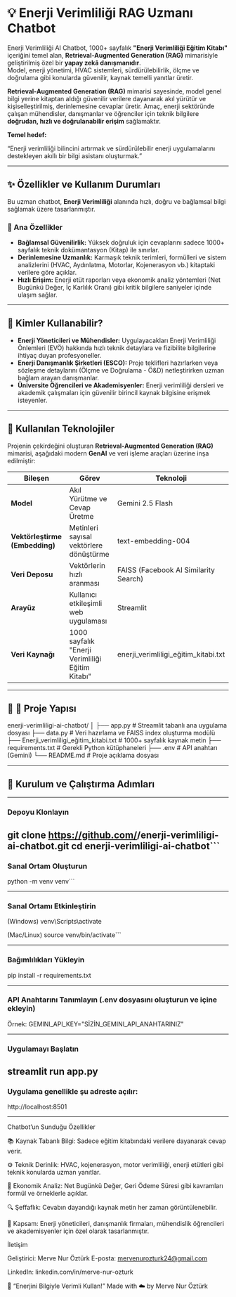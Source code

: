 # 💡 Enerji Verimliliği RAG Uzmanı Chatbot

Enerji Verimliliği AI Chatbot, 1000+ sayfalık **"Enerji Verimliliği Eğitim Kitabı"** içeriğini temel alan, **Retrieval-Augmented Generation (RAG)** mimarisiyle geliştirilmiş özel bir **yapay zekâ danışmanıdır**.  
Model, enerji yönetimi, HVAC sistemleri, sürdürülebilirlik, ölçme ve doğrulama gibi konularda güvenilir, kaynak temelli yanıtlar üretir.
  
**Retrieval-Augmented Generation (RAG)** mimarisi sayesinde, model genel bilgi yerine kitaptan aldığı güvenilir verilere dayanarak akıl yürütür ve kişiselleştirilmiş, derinlemesine cevaplar üretir.
Amaç, enerji sektöründe çalışan mühendisler, danışmanlar ve öğrenciler için teknik bilgilere **doğrudan, hızlı ve doğrulanabilir erişim** sağlamaktır.

**Temel hedef:** 

“Enerji verimliliği bilincini artırmak ve sürdürülebilir enerji uygulamalarını destekleyen akıllı bir bilgi asistanı oluşturmak.”

---

## ✨ Özellikler ve Kullanım Durumları

Bu uzman chatbot, **Enerji Verimliliği** alanında hızlı, doğru ve bağlamsal bilgi sağlamak üzere tasarlanmıştır.

### 🔹 Ana Özellikler

- **Bağlamsal Güvenilirlik:** Yüksek doğruluk için cevaplarını sadece 1000+ sayfalık teknik dokümantasyon (Kitap) ile sınırlar.  
- **Derinlemesine Uzmanlık:** Karmaşık teknik terimleri, formülleri ve sistem analizlerini (HVAC, Aydınlatma, Motorlar, Kojenerasyon vb.) kitaptaki verilere göre açıklar.  
- **Hızlı Erişim:** Enerji etüt raporları veya ekonomik analiz yöntemleri (Net Bugünkü Değer, İç Karlılık Oranı) gibi kritik bilgilere saniyeler içinde ulaşım sağlar.

---

## 👥 Kimler Kullanabilir?

- **Enerji Yöneticileri ve Mühendisler:** Uygulayacakları Enerji Verimliliği Önlemleri (EVÖ) hakkında hızlı teknik detaylara ve fizibilite bilgilerine ihtiyaç duyan profesyoneller.  
- **Enerji Danışmanlık Şirketleri (ESCO):** Proje teklifleri hazırlarken veya sözleşme detaylarını (Ölçme ve Doğrulama - Ö&D) netleştirirken uzman bağlam arayan danışmanlar.  
- **Üniversite Öğrencileri ve Akademisyenler:** Enerji verimliliği dersleri ve akademik çalışmaları için güvenilir birincil kaynak bilgisine erişmek isteyenler.

---

## 🚀 Kullanılan Teknolojiler

Projenin çekirdeğini oluşturan **Retrieval-Augmented Generation (RAG)** mimarisi, aşağıdaki modern **GenAI** ve veri işleme araçları üzerine inşa edilmiştir:

| Bileşen | Görev | Teknoloji |
|----------|--------|-----------|
| **Model** | Akıl Yürütme ve Cevap Üretme | Gemini 2.5 Flash |
| **Vektörleştirme (Embedding)** | Metinleri sayısal vektörlere dönüştürme | text-embedding-004 |
| **Veri Deposu** | Vektörlerin hızlı aranması | FAISS (Facebook AI Similarity Search) |
| **Arayüz** | Kullanıcı etkileşimli web uygulaması | Streamlit |
| **Veri Kaynağı** | 1000 sayfalık "Enerji Verimliliği Eğitim Kitabı" | enerji_verimliligi_eğitim_kitabi.txt |

---

## 📂 📂 Proje Yapısı

enerji-verimliligi-ai-chatbot/
│
├── app.py # Streamlit tabanlı ana uygulama dosyası
├── data.py # Veri hazırlama ve FAISS index oluşturma modülü
├── Enerji_verimliligi_eğitim_kitabi.txt # 1000+ sayfalık kaynak metin
├── requirements.txt # Gerekli Python kütüphaneleri
├── .env # API anahtarı (Gemini)
└── README.md # Proje açıklama dosyası


---

## 🔧 Kurulum ve Çalıştırma Adımları
---

### Depoyu Klonlayın
git clone https://github.com/<kullanici-adiniz>/enerji-verimliligi-ai-chatbot.git
cd enerji-verimliligi-ai-chatbot```
---

### Sanal Ortam Oluşturun
python -m venv venv```

---
### Sanal Ortamı Etkinleştirin
(Windows)
venv\Scripts\activate

(Mac/Linux)
source venv/bin/activate```

---
### Bağımlılıkları Yükleyin
pip install -r requirements.txt

---
### API Anahtarını Tanımlayın (.env dosyasını oluşturun ve içine ekleyin)
Örnek: GEMINI_API_KEY="SİZİN_GEMINI_API_ANAHTARINIZ"

---
### Uygulamayı Başlatın
streamlit run app.py
---

### Uygulama genellikle şu adreste açılır:
http://localhost:8501


----
Chatbot’un Sunduğu Özellikler

📚 Kaynak Tabanlı Bilgi: Sadece eğitim kitabındaki verilere dayanarak cevap verir.

⚙️ Teknik Derinlik: HVAC, kojenerasyon, motor verimliliği, enerji etütleri gibi teknik konularda uzman yanıtlar.

🧾 Ekonomik Analiz: Net Bugünkü Değer, Geri Ödeme Süresi gibi kavramları formül ve örneklerle açıklar.

🔍 Şeffaflık: Cevabın dayandığı kaynak metin her zaman görüntülenebilir.

🎯 Kapsam: Enerji yöneticileri, danışmanlık firmaları, mühendislik öğrencileri ve akademisyenler için özel olarak tasarlanmıştır.


İletişim

Geliştirici: Merve Nur Öztürk
E-posta: mervenurozturk24@gmail.com

LinkedIn: linkedin.com/in/merve-nur-ozturk

💚 “Enerjini Bilgiyle Verimli Kullan!”
Made with ☁️ by Merve Nur Öztürk
